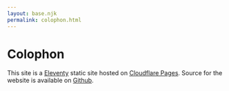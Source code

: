 ```yaml
---
layout: base.njk
permalink: colophon.html
---
```


# Colophon

This site is a [Eleventy](https://www.11ty.dev/) static site hosted on [Cloudflare Pages](https://pages.cloudflare.com/). Source for the website is available on [Github](https://github.com/vincecima/vincecima.com).
